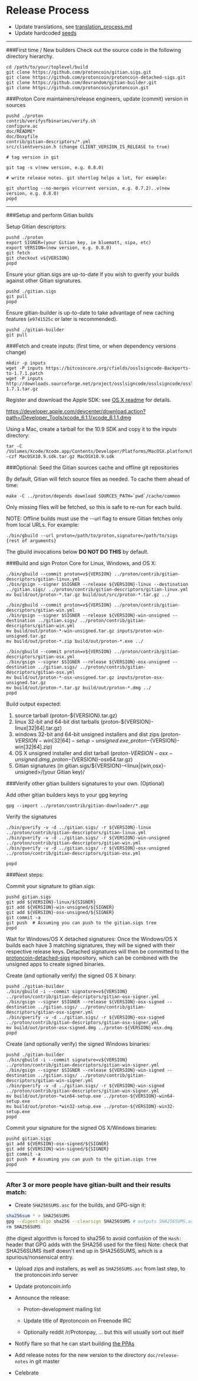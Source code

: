 Release Process
====================

* Update translations, see [translation_process.md](https://github.com/protoncoin/proton/blob/master/doc/translation_process.md#syncing-with-transifex)
* Update hardcoded [seeds](/contrib/seeds)

* * *

###First time / New builders
Check out the source code in the following directory hierarchy.

	cd /path/to/your/toplevel/build
	git clone https://github.com/protoncoin/gitian.sigs.git
	git clone https://github.com/protoncoin/protoncoin-detached-sigs.git
	git clone https://github.com/devrandom/gitian-builder.git
	git clone https://github.com/protoncoin/protoncoin.git

###Proton Core maintainers/release engineers, update (commit) version in sources

	pushd ./proton
	contrib/verifysfbinaries/verify.sh
	configure.ac
	doc/README*
	doc/Doxyfile
	contrib/gitian-descriptors/*.yml
	src/clientversion.h (change CLIENT_VERSION_IS_RELEASE to true)

	# tag version in git

	git tag -s v(new version, e.g. 0.8.0)

	# write release notes. git shortlog helps a lot, for example:

	git shortlog --no-merges v(current version, e.g. 0.7.2)..v(new version, e.g. 0.8.0)
	popd

* * *

###Setup and perform Gitian builds

 Setup Gitian descriptors:

	pushd ./proton
	export SIGNER=(your Gitian key, ie bluematt, sipa, etc)
	export VERSION=(new version, e.g. 0.8.0)
	git fetch
	git checkout v${VERSION}
	popd

  Ensure your gitian.sigs are up-to-date if you wish to gverify your builds against other Gitian signatures.

	pushd ./gitian.sigs
	git pull
	popd

  Ensure gitian-builder is up-to-date to take advantage of new caching features (`e9741525c` or later is recommended).

	pushd ./gitian-builder
	git pull

###Fetch and create inputs: (first time, or when dependency versions change)

	mkdir -p inputs
	wget -P inputs https://bitcoincore.org/cfields/osslsigncode-Backports-to-1.7.1.patch
	wget -P inputs http://downloads.sourceforge.net/project/osslsigncode/osslsigncode/osslsigncode-1.7.1.tar.gz

 Register and download the Apple SDK: see [OS X readme](README_osx.txt) for details.

 https://developer.apple.com/devcenter/download.action?path=/Developer_Tools/xcode_6.1.1/xcode_6.1.1.dmg

 Using a Mac, create a tarball for the 10.9 SDK and copy it to the inputs directory:

	tar -C /Volumes/Xcode/Xcode.app/Contents/Developer/Platforms/MacOSX.platform/Developer/SDKs/ -czf MacOSX10.9.sdk.tar.gz MacOSX10.9.sdk

###Optional: Seed the Gitian sources cache and offline git repositories

By default, Gitian will fetch source files as needed. To cache them ahead of time:

	make -C ../proton/depends download SOURCES_PATH=`pwd`/cache/common

Only missing files will be fetched, so this is safe to re-run for each build.

NOTE: Offline builds must use the --url flag to ensure Gitian fetches only from local URLs. For example:
```
./bin/gbuild --url proton=/path/to/proton,signature=/path/to/sigs {rest of arguments}
```
The gbuild invocations below <b>DO NOT DO THIS</b> by default.

###Build and sign Proton Core for Linux, Windows, and OS X:

	./bin/gbuild --commit proton=v${VERSION} ../proton/contrib/gitian-descriptors/gitian-linux.yml
	./bin/gsign --signer $SIGNER --release ${VERSION}-linux --destination ../gitian.sigs/ ../proton/contrib/gitian-descriptors/gitian-linux.yml
	mv build/out/proton-*.tar.gz build/out/src/proton-*.tar.gz ../

	./bin/gbuild --commit proton=v${VERSION} ../proton/contrib/gitian-descriptors/gitian-win.yml
	./bin/gsign --signer $SIGNER --release ${VERSION}-win-unsigned --destination ../gitian.sigs/ ../proton/contrib/gitian-descriptors/gitian-win.yml
	mv build/out/proton-*-win-unsigned.tar.gz inputs/proton-win-unsigned.tar.gz
	mv build/out/proton-*.zip build/out/proton-*.exe ../

	./bin/gbuild --commit proton=v${VERSION} ../proton/contrib/gitian-descriptors/gitian-osx.yml
	./bin/gsign --signer $SIGNER --release ${VERSION}-osx-unsigned --destination ../gitian.sigs/ ../proton/contrib/gitian-descriptors/gitian-osx.yml
	mv build/out/proton-*-osx-unsigned.tar.gz inputs/proton-osx-unsigned.tar.gz
	mv build/out/proton-*.tar.gz build/out/proton-*.dmg ../
	popd

  Build output expected:

  1. source tarball (proton-${VERSION}.tar.gz)
  2. linux 32-bit and 64-bit dist tarballs (proton-${VERSION}-linux[32|64].tar.gz)
  3. windows 32-bit and 64-bit unsigned installers and dist zips (proton-${VERSION}-win[32|64]-setup-unsigned.exe, proton-${VERSION}-win[32|64].zip)
  4. OS X unsigned installer and dist tarball (proton-${VERSION}-osx-unsigned.dmg, proton-${VERSION}-osx64.tar.gz)
  5. Gitian signatures (in gitian.sigs/${VERSION}-<linux|{win,osx}-unsigned>/(your Gitian key)/

###Verify other gitian builders signatures to your own. (Optional)

  Add other gitian builders keys to your gpg keyring

	gpg --import ../proton/contrib/gitian-downloader/*.pgp

  Verify the signatures

	./bin/gverify -v -d ../gitian.sigs/ -r ${VERSION}-linux ../proton/contrib/gitian-descriptors/gitian-linux.yml
	./bin/gverify -v -d ../gitian.sigs/ -r ${VERSION}-win-unsigned ../proton/contrib/gitian-descriptors/gitian-win.yml
	./bin/gverify -v -d ../gitian.sigs/ -r ${VERSION}-osx-unsigned ../proton/contrib/gitian-descriptors/gitian-osx.yml

	popd

###Next steps:

Commit your signature to gitian.sigs:

	pushd gitian.sigs
	git add ${VERSION}-linux/${SIGNER}
	git add ${VERSION}-win-unsigned/${SIGNER}
	git add ${VERSION}-osx-unsigned/${SIGNER}
	git commit -a
	git push  # Assuming you can push to the gitian.sigs tree
	popd

  Wait for Windows/OS X detached signatures:
	Once the Windows/OS X builds each have 3 matching signatures, they will be signed with their respective release keys.
	Detached signatures will then be committed to the [protoncoin-detached-sigs](https://github.com/protoncoin/protoncoin-detached-sigs) repository, which can be combined with the unsigned apps to create signed binaries.

  Create (and optionally verify) the signed OS X binary:

	pushd ./gitian-builder
	./bin/gbuild -i --commit signature=v${VERSION} ../proton/contrib/gitian-descriptors/gitian-osx-signer.yml
	./bin/gsign --signer $SIGNER --release ${VERSION}-osx-signed --destination ../gitian.sigs/ ../proton/contrib/gitian-descriptors/gitian-osx-signer.yml
	./bin/gverify -v -d ../gitian.sigs/ -r ${VERSION}-osx-signed ../proton/contrib/gitian-descriptors/gitian-osx-signer.yml
	mv build/out/proton-osx-signed.dmg ../proton-${VERSION}-osx.dmg
	popd

  Create (and optionally verify) the signed Windows binaries:

	pushd ./gitian-builder
	./bin/gbuild -i --commit signature=v${VERSION} ../proton/contrib/gitian-descriptors/gitian-win-signer.yml
	./bin/gsign --signer $SIGNER --release ${VERSION}-win-signed --destination ../gitian.sigs/ ../proton/contrib/gitian-descriptors/gitian-win-signer.yml
	./bin/gverify -v -d ../gitian.sigs/ -r ${VERSION}-win-signed ../proton/contrib/gitian-descriptors/gitian-win-signer.yml
	mv build/out/proton-*win64-setup.exe ../proton-${VERSION}-win64-setup.exe
	mv build/out/proton-*win32-setup.exe ../proton-${VERSION}-win32-setup.exe
	popd

Commit your signature for the signed OS X/Windows binaries:

	pushd gitian.sigs
	git add ${VERSION}-osx-signed/${SIGNER}
	git add ${VERSION}-win-signed/${SIGNER}
	git commit -a
	git push  # Assuming you can push to the gitian.sigs tree
	popd

-------------------------------------------------------------------------

### After 3 or more people have gitian-built and their results match:

- Create `SHA256SUMS.asc` for the builds, and GPG-sign it:
```bash
sha256sum * > SHA256SUMS
gpg --digest-algo sha256 --clearsign SHA256SUMS # outputs SHA256SUMS.asc
rm SHA256SUMS
```
(the digest algorithm is forced to sha256 to avoid confusion of the `Hash:` header that GPG adds with the SHA256 used for the files)
Note: check that SHA256SUMS itself doesn't end up in SHA256SUMS, which is a spurious/nonsensical entry.

- Upload zips and installers, as well as `SHA256SUMS.asc` from last step, to the protoncoin.info server

- Update protoncoin.info

- Announce the release:
  - Proton-development mailing list

  - Update title of #protoncoin on Freenode IRC

  - Optionally reddit /r/Protonpay, ... but this will usually sort out itself

- Notify flare so that he can start building [the PPAs](https://launchpad.net/~protoncoin.info/+archive/ubuntu/proton)

- Add release notes for the new version to the directory `doc/release-notes` in git master

- Celebrate
